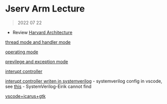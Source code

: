 # Jserv Arm Lecture
>2022 07 22

- Review [Harvard Architecture](https://zh.wikipedia.org/zh-tw/%E5%93%88%E4%BD%9B%E7%BB%93%E6%9E%84)

[thread mode and handler mode](https://developer.arm.com/documentation/dui0473/j/overview-of-the-arm-architecture/processor-modes-in-armv6-m-and-armv7-m)

[operating mode](https://developer.arm.com/documentation/ddi0210/c/Programmer-s-Model/Operating-modes)

[previlege and exception mode](https://developer.arm.com/documentation/102412/0102/Privilege-and-Exception-levels)

[interupt controller](https://stenlyho.blogspot.com/2008/08/pic.html)

[interupt controller writen in systemverilog](https://github.com/kitune-san/KF8259)
    - systemverilog config in vscode, see [this](https://blog.csdn.net/Neocst/article/details/105422888)
    - SystemVerilog-Eirik cannot find
    
[vscode+icarus+gtk](https://www.codebuug.com/cs115566445/)